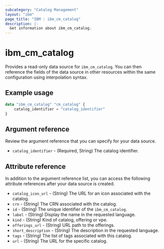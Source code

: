 ```yaml
---
subcategory: "Catalog Management"
layout: "ibm"
page_title: "IBM : ibm_cm_catalog"
description: |-
  Get information about ibm_cm_catalog.
---
```


# ibm_cm_catalog

Provides a read-only data source for `ibm_cm_catalog`. You can then reference the fields of the data source in other resources within the same configuration using interpolation syntax.


## Example usage

```terraform
data "ibm_cm_catalog" "cm_catalog" {
	catalog_identifier = "catalog_identifier"
}
```

## Argument reference
Review the argument reference that you can specify for your data source. 
 
- `catalog_identifier` - (Required, String) The catalog identifier.


## Attribute reference
In addition to the argument reference list, you can access the following attribute references after your data source is created.

- `catalog_icon_url` - (String) The URL for an icon associated with the catalog.
- `crn` - (String) The CRN associated with the catalog.
- `id` - (String) The unique identifier of the `ibm_cm_catalog`.
- `label` - (String) Display the name in the requested language.
- `kind` - (String) Kind of catalog, offering or vpe.
- `offerings_url` - (String) URL path to the offerings.
- `short_description` - (String) The description in the requested language.
- `tags` - (String) The list of tags associated with this catalog.
- `url` - (String) The URL for the specific catalog.
